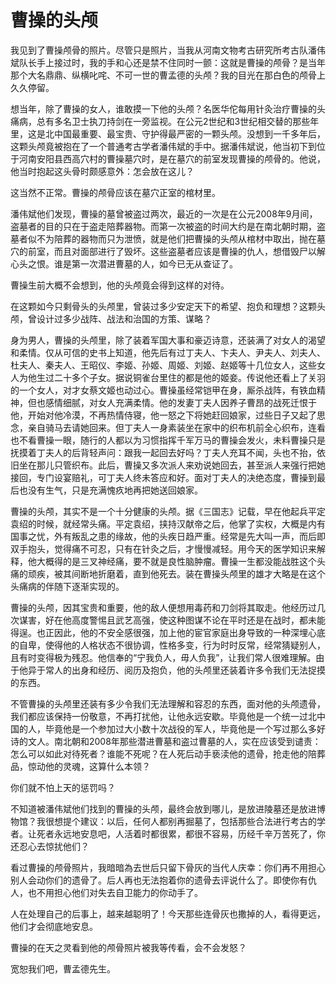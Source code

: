 # 曹操的头颅

我见到了曹操颅骨的照片。尽管只是照片，当我从河南文物考古研究所考古队潘伟斌队长手上接过时，我的手和心还是禁不住同时一颤：这就是曹操的颅骨？是当年那个大名鼎鼎、纵横叱咤、不可一世的曹孟德的头颅？我的目光在那白色的颅骨上久久停留。 

想当年，除了曹操的女人，谁敢摸一下他的头颅？名医华佗每用针灸治疗曹操的头痛病，总有多名卫士执刀持剑在一旁监视。在公元2世纪和3世纪相交替的那些年里，这是北中国最重要、最宝贵、守护得最严密的一颗头颅。没想到一千多年后，这颗头颅竟被抱在了一个普通考古学者潘伟斌的手中。据潘伟斌说，他当初下到位于河南安阳县西高穴村的曹操墓穴时，是在墓穴的前室发现曹操的颅骨的。他说，他当时抱起这头骨时颇感意外：怎会放在这儿？ 

这当然不正常。曹操的颅骨应该在墓穴正室的棺材里。 

潘伟斌他们发现，曹操的墓曾被盗过两次，最近的一次是在公元2008年9月间，盗墓者的目的只在于盗走陪葬器物。而第一次被盗的时间大约是在南北朝时期，盗墓者似不为陪葬的器物而只为泄愤，就是他们把曹操的头颅从棺材中取出，抛在墓穴的前室，而且对面部进行了毁坏。这些盗墓者应该是曹操的仇人，想借毁尸以解心头之恨。谁是第一次潜进曹墓的人，如今已无从查证了。 

曹操生前大概不会想到，他的头颅竟会得到这样的对待。 

在这颗如今只剩骨头的头颅里，曾装过多少安定天下的希望、抱负和理想？这颗头颅，曾设计过多少战阵、战法和治国的方策、谋略？ 

身为男人，曹操的头颅里，除了装着军国大事和豪迈诗意，还装满了对女人的渴望和柔情。仅从可信的史书上知道，他先后有过丁夫人、卞夫人、尹夫人、刘夫人、杜夫人、秦夫人、王昭仪、李姬、孙姬、周姬、刘姬、赵姬等十几位女人，这些女人为他生过二十多个子女。据说铜雀台里住的都是他的姬妾。传说他还看上了关羽的一个女人，对才女蔡文姬也动过心。曹操虽经常铠甲在身，厮杀战阵，有铁血精神，但也感情细腻，对女人充满柔情。他的发妻丁夫人因养子曹昂的战死迁恨于他，开始对他冷漠，不再热情侍寝，他一怒之下将她赶回娘家，过些日子又起了思念，亲自骑马去请她回来。但丁夫人一身素装坐在家中的织布机前全心织布，连看也不看曹操一眼，随行的人都以为习惯指挥千军万马的曹操会发火，未料曹操只是抚摸着丁夫人的后背轻声问：跟我一起回去好吗？丁夫人充耳不闻，头也不抬，依旧坐在那儿只管织布。此后，曹操又多次派人来劝说她回去，甚至派人来强行把她接回，专门设宴赔礼，可丁夫人终未答应和好。面对丁夫人的决绝态度，曹操到最后也没有生气，只是充满愧疚地再把她送回娘家。 

曹操的头颅，其实不是一个十分健康的头颅。据《三国志》记载，早在他起兵平定袁绍的时候，就经常头痛。平定袁绍，挟持汉献帝之后，他掌了实权，大概是内有国事之忧，外有叛乱之患的缘故，他的头疾日趋严重。经常是先大叫一声，而后即双手抱头，觉得痛不可忍，只有在针灸之后，才慢慢减轻。用今天的医学知识来解释，他大概得的是三叉神经痛，要不就是良性脑肿瘤。曹操一生都没能战胜这个头痛的顽疾，被其间断地折磨着，直到他死去。装在曹操头颅里的雄才大略是在这个头痛病的伴随下逐渐实现的。 

曹操的头颅，因其宝贵和重要，他的敌人便想用毒药和刀剑将其取走。他经历过几次谋害，好在他高度警惕且武艺高强，使这种图谋不论在平时还是在战时，都未能得逞。也正因此，他的不安全感很强，加上他的宦官家庭出身导致的一种深埋心底的自卑，使得他的人格状态不很协调，性格多变，行为时时反常，经常猜疑别人，且有时变得极为残忍。他信奉的“宁我负人，毋人负我”，让我们常人很难理解。由于他异于常人的出身和经历、阅历及抱负，他的头颅里还装着许多令我们无法捉摸的东西。 

不管曹操的头颅里还装有多少令我们无法理解和容忍的东西，面对他的头颅遗骨，我们都应该保持一份敬意，不再打扰他，让他永远安歇。毕竟他是一个统一过北中国的人，毕竟他是一个参加过大小数十次战役的军人，毕竟他是一个写过那么多好诗的文人。南北朝和2008年那些潜进曹墓和盗过曹墓的人，实在应该受到谴责：怎么可以如此对待死者？谁能不死呢？在人死后动手亵渎他的遗骨，抢走他的陪葬品，惊动他的灵魂，这算什么本领？ 

你们就不怕上天的惩罚吗？ 

不知道被潘伟斌他们找到的曹操的头颅，最终会放到哪儿，是放进陵墓还是放进博物馆？我很想提个建议：以后，任何人都别再掘墓了，包括那些合法进行考古的学者。让死者永远地安息吧，人活着时都很累，都很不容易，历经千辛万苦死了，你还忍心去惊扰他们？ 

看过曹操的颅骨照片，我暗暗為去世后只留下骨灰的当代人庆幸：你们再不用担心别人会动你们的遗骨了。后人再也无法抱着你的遗骨去评说什么了。即使你有仇人，也不用担心他们对失去自卫能力的你动手了。 

人在处理自己的后事上，越来越聪明了！今天那些连骨灰也撒掉的人，看得更远，他们才会彻底地安息。 

曹操的在天之灵看到他的颅骨照片被我等传看，会不会发怒？ 

宽恕我们吧，曹孟德先生。